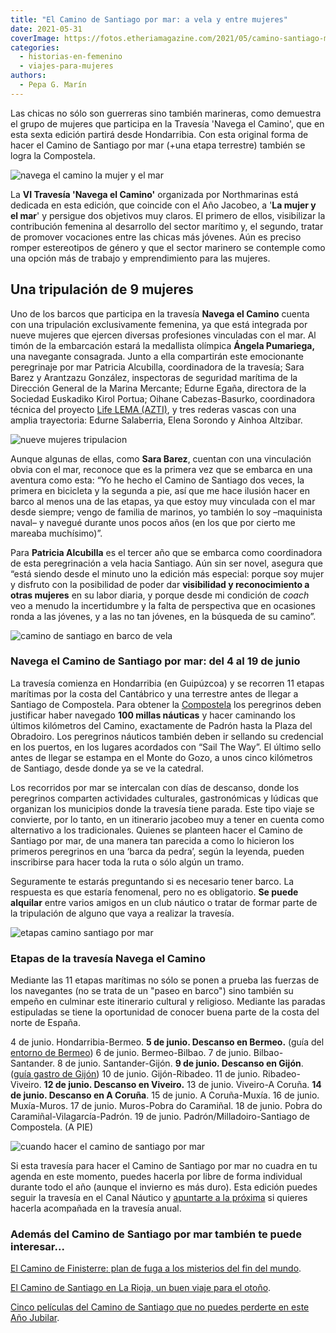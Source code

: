 ```yaml
---
title: "El Camino de Santiago por mar: a vela y entre mujeres"
date: 2021-05-31
coverImage: https://fotos.etheriamagazine.com/2021/05/camino-santiago-mar.jpg
categories: 
  - historias-en-femenino
  - viajes-para-mujeres
authors: 
  - Pepa G. Marín
---
```


Las chicas no sólo son guerreras sino también marineras, como demuestra el grupo de mujeres que participa en la Travesía 'Navega el Camino', que en esta sexta edición partirá desde Hondarribia. Con esta original forma de hacer el Camino de Santiago por mar (+una etapa terrestre) también se logra la Compostela.

![navega el camino la mujer y el mar](https://fotos.etheriamagazine.com/2021/05/camino-santiago-mar.jpg "Navega el Camino, itinerario jacobeo por mar.")

La **VI Travesía 'Navega el Camino'** organizada por Northmarinas está dedicada en esta 
edición, que coincide con el Año Jacobeo, a '**La mujer y el mar**' y persigue dos 
objetivos muy claros. El primero de ellos, visibilizar la contribución femenina al 
desarrollo del sector marítimo y, el segundo, tratar de promover vocaciones entre las 
chicas más jóvenes. Aún es preciso romper estereotipos de género y que el sector 
marinero se contemple como una opción más de trabajo y emprendimiento para las mujeres. 

## Una tripulación de 9 mujeres

Uno de los barcos que participa en la travesía **Navega el Camino** cuenta con una 
tripulación exclusivamente femenina, ya que está integrada por nueve mujeres que ejercen 
diversas profesiones vinculadas con el mar. Al timón de la embarcación estará la 
medallista olímpica **Ángela Pumariega,** una navegante consagrada. Junto a ella 
compartirán este emocionante peregrinaje por mar Patricia Alcubilla, coordinadora de la 
travesía; Sara Barez y Arantzazu González, inspectoras de seguridad marítima de la 
Dirección General de la Marina Mercante; Edurne Egaña, directora de la Sociedad 
Euskadiko Kirol Portua; Oihane Cabezas-Basurko, coordinadora técnica del proyecto [Life 
LEMA (AZTI)](https://www.azti.es/proyectos/life-lema/), y tres rederas vascas con una 
amplia trayectoria: Edurne Salaberria, Elena Sorondo y Ainhoa Altzibar. 

![nueve mujeres tripulacion](https://fotos.etheriamagazine.com/2021/05/barcos-camino-santiago-mar.jpg "Uno de los barcos tendrá una tripulación de nueve mujeres.")

Aunque algunas de ellas, como **Sara Barez**, cuentan con una vinculación obvia con el 
mar, reconoce que es la primera vez que se embarca en una aventura como esta: “Yo he 
hecho el Camino de Santiago dos veces, la primera en bicicleta y la segunda a pie, así 
que me hace ilusión hacer en barco al menos una de las etapas, ya que estoy muy 
vinculada con el mar desde siempre; vengo de familia de marinos, yo también lo soy 
–maquinista naval– y navegué durante unos pocos años (en los que por cierto me mareaba 
muchísimo)”. 

Para **Patricia Alcubilla** es el tercer año que se embarca como coordinadora de esta 
peregrinación a vela hacia Santiago. Aún sin ser novel, asegura que “está siendo desde 
el minuto uno la edición más especial: porque soy mujer y disfruto con la posibilidad de 
poder dar **visibilidad y reconocimiento a otras mujeres** en su labor diaria, y porque 
desde mi condición de _coach_ veo a menudo la incertidumbre y la falta de perspectiva 
que en ocasiones ronda a las jóvenes, y a las no tan jóvenes, en la búsqueda de su 
camino”. 

![camino de santiago en barco de vela](https://fotos.etheriamagazine.com/2021/05/Mujeres-Navega-el-Camino.jpg "El Camino de Santiago por mar recorre la cornisa cantábrica.")

### Navega el Camino de Santiago por mar: del 4 al 19 de junio

La travesía comienza en Hondarribia (en Guipúzcoa) y se recorren 11 etapas marítimas por 
la costa del Cantábrico y una terrestre antes de llegar a Santiago de Compostela. Para 
obtener la [Compostela](https://oficinadelperegrino.com/peregrinacion/la-compostela/) 
los peregrinos deben justificar haber navegado **100 millas náuticas** y hacer caminando 
los últimos kilómetros del Camino, exactamente de Padrón hasta la Plaza del Obradoiro. 
Los peregrinos náuticos también deben ir sellando su credencial en los puertos, en los 
lugares acordados con “Sail The Way”. El último sello antes de llegar se estampa en el 
Monte do Gozo, a unos cinco kilómetros de Santiago, desde donde ya se ve la catedral. 

Los recorridos por mar se intercalan con días de descanso, donde los peregrinos 
comparten actividades culturales, gastronómicas y lúdicas que organizan los municipios 
donde la travesía tiene parada. Este tipo viaje se convierte, por lo tanto, en un 
itinerario jacobeo muy a tener en cuenta como alternativo a los tradicionales. Quienes 
se planteen hacer el Camino de Santiago por mar, de una manera tan parecida a como lo 
hicieron los primeros peregrinos en una ‘barca da pedra’, según la leyenda, pueden 
inscribirse para hacer toda la ruta o sólo algún un tramo. 

Seguramente te estarás preguntando si es necesario tener barco. La respuesta es que 
estaría fenomenal, pero no es obligatorio. **Se puede alquilar** entre varios amigos en 
un club náutico o tratar de formar parte de la tripulación de alguno que vaya a realizar 
la travesía. 

![etapas camino santiago por mar](https://fotos.etheriamagazine.com/2021/05/etapas-Navega-el-Camino.jpg "Algunas etapas son de descanso y hay tiempo de actividades turísticas.")

### Etapas de la travesía Navega el Camino

Mediante las 11 etapas marítimas no sólo se ponen a prueba las fuerzas de los navegantes 
(no se trata de un "paseo en barco") sino también su empeño en culminar este itinerario 
cultural y religioso. Mediante las paradas estipuladas se tiene la oportunidad de 
conocer buena parte de la costa del norte de España. 

4 de junio. Hondarribia-Bermeo. **5 de junio. Descanso en Bermeo.** (guía del [entorno 
de 
Bermeo](https://etheriamagazine.com/2020/04/20/avistamiento-cetaceos-bizkaia-vizcaya-pais-vasco/)) 
6 de junio. Bermeo-Bilbao. 7 de junio. Bilbao-Santander. 8 de junio. Santander-Gijón. 
**9 de junio. Descanso en Gijón**. ([guía gastro de 
Gijón](https://etheriamagazine.com/2021/01/25/gijon-y-sus-mejores-sidrerias-restaurantes-pastelerias/)) 
10 de junio. Gijón-Ribadeo. 11 de junio. Ribadeo-Viveiro. **12 de junio. Descanso en 
Viveiro.** 13 de junio. Viveiro-A Coruña. **14 de junio. Descanso en A Coruña**. 15 de 
junio. A Coruña-Muxía. 16 de junio. Muxía-Muros. 17 de junio. Muros-Pobra do Caramiñal. 
18 de junio. Pobra do Caramiñal-Vilagarcía-Padrón. 19 de junio. 
Padrón/Milladoiro-Santiago de Compostela. (A PIE) 

![cuando hacer el camino de santiago por mar](https://fotos.etheriamagazine.com/2021/05/Navega-el-Camino-Santiago.jpg "El Camino de Santiago por mar se puede hacer durante todo el año.")

Si esta travesía para hacer el Camino de Santiago por mar no cuadra en tu agenda en este 
momento, puedes hacerla por libre de forma individual durante todo el año (aunque el 
invierno es más duro). Esta edición puedes seguir la travesía en el Canal Náutico y [apuntarte 
a la próxima](https://rallysailtheway.com/informacion/) si quieres hacerla acompañada en 
la travesía anual. 

### Además del Camino de Santiago por mar también te puede interesar...

[El Camino de Finisterre: plan de fuga a los misterios del fin del 
mundo](https://etheriamagazine.com/2019/03/06/camino-de-finisterre-fairway/). 

[El Camino de Santiago en La Rioja, un buen viaje para el 
otoño](https://etheriamagazine.com/2019/05/01/etapas-que-ver-camino-de-santiago-en-la-rioja/). 

[Cinco películas del Camino de Santiago que no puedes perderte en este Año 
Jubilar](https://etheriamagazine.com/2021/03/04/5-peliculas-del-camino-de-santiago/).
